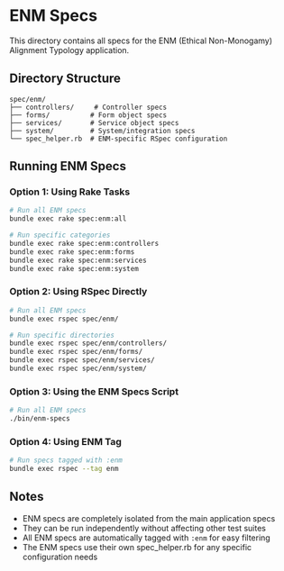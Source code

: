 # ENM Specs

This directory contains all specs for the ENM (Ethical Non-Monogamy) Alignment Typology application.

## Directory Structure

```
spec/enm/
├── controllers/     # Controller specs
├── forms/          # Form object specs  
├── services/       # Service object specs
├── system/         # System/integration specs
└── spec_helper.rb  # ENM-specific RSpec configuration
```

## Running ENM Specs

### Option 1: Using Rake Tasks

```bash
# Run all ENM specs
bundle exec rake spec:enm:all

# Run specific categories
bundle exec rake spec:enm:controllers
bundle exec rake spec:enm:forms
bundle exec rake spec:enm:services
bundle exec rake spec:enm:system
```

### Option 2: Using RSpec Directly

```bash
# Run all ENM specs
bundle exec rspec spec/enm/

# Run specific directories
bundle exec rspec spec/enm/controllers/
bundle exec rspec spec/enm/forms/
bundle exec rspec spec/enm/services/
bundle exec rspec spec/enm/system/
```

### Option 3: Using the ENM Specs Script

```bash
# Run all ENM specs
./bin/enm-specs
```

### Option 4: Using ENM Tag

```bash
# Run specs tagged with :enm
bundle exec rspec --tag enm
```

## Notes

- ENM specs are completely isolated from the main application specs
- They can be run independently without affecting other test suites
- All ENM specs are automatically tagged with `:enm` for easy filtering
- The ENM specs use their own spec_helper.rb for any specific configuration needs
